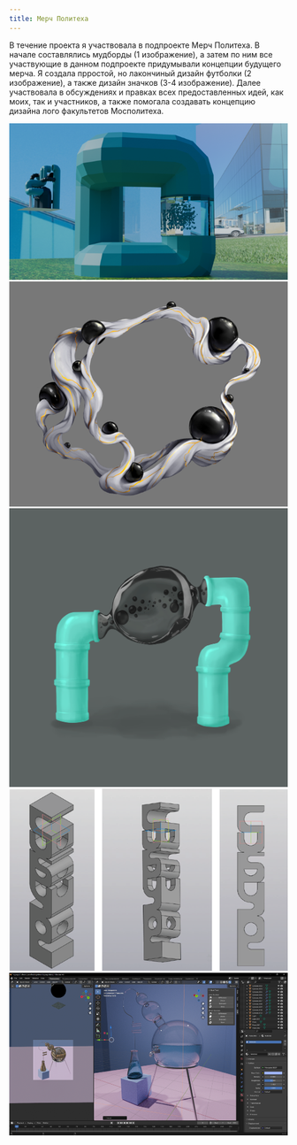 ```yaml
---
title: Мерч Политеха
---
```


В течение проекта я участвовала в подпроекте Мерч Политеха. В начале составлялись мудборды (1 изображение), а затем по ним все участвующие в данном подпроекте придумывали концепции будущего мерча. Я создала прростой, но лакончиный дизайн футболки (2 изображение), а также дизайн значков (3-4 изображение). Далее участвовала в обсуждениях и правках всех предоставленных идей, как моих, так и участников, а также помогала создавать концепцию дизайна лого факультетов Мосполитеха.

![](post3_1.png)
![](post3_2.png)
![](post3_3.png)
![](post3_4.png)
![](post3_5.png)